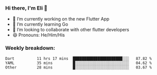 ### Hi there, I'm Eli 👋
- 🔭 I’m currently working on the new Flutter App
- 🌱 I’m currently learning Go
- 🦄 I’m looking to collaborate with other flutter developers
- 😄 Pronouns: He/Him/His

### Weekly breakdown:
<!--START_SECTION:waka-->

```text
Dart          11 hrs 17 mins  ██████████████████████░░░   87.82 %
YAML          35 mins         █░░░░░░░░░░░░░░░░░░░░░░░░   04.62 %
Other         28 mins         █░░░░░░░░░░░░░░░░░░░░░░░░   03.67 %
```

<!--END_SECTION:waka-->
